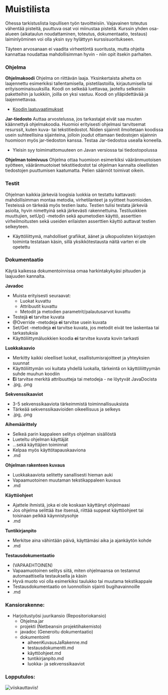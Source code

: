 ﻿# Muistilista

Ohessa tarkistuslista lopullisen työn tavoitteisiin. Vajavainen toteutus vähentää pisteitä, puuttuva osat voi miinustaa pisteitä. Kurssin yhden osa-alueen (aikataulun noudattaminen, toteutus, dokumentaatio, testaus) laiminlyöminen voi olla yksin syy hylättyyn kurssisuoritukseen.

Täyteen arvosanaan ei vaadita virheetöntä suoritusta, mutta ohjeita kannattaa noudattaa mahdollisimman hyvin - niin opit itsekin parhaiten.

### Ohjelma

**Ohjelmakoodi**
Ohjelma on riittävän laaja. Yksinkertaista aihetta on laajennettu esimerkiksi tallentamisella, pistetilastoilla, kirjautumisella tai erityisominaisuuksilla. Koodi on selkeää luettavaa, jaoteltu selkeisiin paketteihin ja luokkiin, joilla on yksi vastuu. Koodi on ylläpidettävää ja laajennettavaa.
* [Koodin laatuvaatimukset](Koodin-laatuvaatimukset.md)

**Jar-tiedosto**
Auttaa arvostelussa, jos tarkastajat eivät saa muuten käännettyä ohjelmakoodia. Huomioi erityisesti ohjelmasi tarvitsemat resurssit, kuten kuva- tai tekstitiedostot. Niiden sijainnit ilmoitetaan koodissa usein suhteellisina sijainteina, jolloin joudut ottamaan tiedostojen sijainnin huomioon myös jar-tiedoston kanssa. Testaa Jar-tiedostoa usealla koneella.
* Yleisin syy toimimattomuuteen on Javan versiossa tai tiedostopolussa

**Ohjelman toimivuus**
Ohjelma ottaa huomioon esimerkiksi vääränmuotoisen syötteen, vääränmuotoiset tekstitiedostot tai ohjelman kannalta oleellisten tiedostojen puuttumisen kaatumatta. Pelien säännöt toimivat oikein.

### Testit

Ohjelman kaikkia järkeviä loogisia luokkia on testattu kattavasti: mahdollisimman montaa metodia, virhetilanteet ja syötteet huomioiden. Testeissä on tärkeää myös testien laatu. Testien tulisi testata järkeviä asioita, hyvin nimettyinä sekä järkevästi rakennettuina. Testiluokkien muuttujien, setUp() -metodin sekä apumetodien käyttö, asserttien virheilmoitusten sekä useiden erilaisten asserttien käyttö auttavat testien selkeyteen.
* Käyttöliittymä, mahdolliset grafiikat, äänet ja ulkopuolisten kirjastojen toiminta testataan käsin, sillä yksikkötestausta näitä varten ei ole opetettu

### Dokumentaatio

Käytä kaikessa dokumentoinnissa omaa harkintakykyäsi pituuden ja laajuuden kannalta. 

**Javadoc**
* Muista erityisesti seuraavat:
  * Luokat kuvattu
  * Attribuutit kuvattu
  * Metodit ja metodien parametrit/palautusarvot kuvattu
* Testejä **ei** tarvitse kuvata
* @Override -metodeja **ei** tarvitse usein kuvata
* Set/Get -metodeja **ei** tarvitse kuvata, jos metodit eivät tee laskentaa tai tarkastuksia
* Käyttöliittymäluokkien koodia **ei** tarvitse kuvata kovin tarkasti

**Luokkakaavio**
* Merkitty kaikki oleelliset luokat, osallistumisrajoitteet ja yhteyksien suunnat
* Käyttöliittymän voi kuitata yhdellä luokalla, tärkeintä on käyttöliittyymän suhde muuhun koodiin
* **Ei** tarvitse merkitä attribuutteja tai metodeja - ne löytyvät JavaDocista
* .jpg, .png

**Sekvenssikaaviot**
* 3-5 sekvenssikaaviota tärkeimmistä toiminnallisuuksista
* Tärkeää sekvenssikaavioiden oikeellisuus ja selkeys
* .jpg, .png

**Aihemäärittely**
* Selkeä parin kappaleen selitys ohjelman sisällöstä
* Lueteltu ohjelman käyttäjät
* ...sekä käyttäjien toiminnat
* Kelpaa myös käyttötapauskaaviona
* .md

**Ohjelman rakenteen kuvaus**
* Luokkakaaviota selitetty sanallisesti hieman auki
* Vapaamuotoinen muutaman tekstikappaleen kuvaus
* .md

**Käyttöohjeet**
* Ajattele ihmistä, joka ei ole koskaan käyttänyt ohjelmaasi
* Jos ohjelma selittää itse itsensä, riittää suppeat käyttöohjeet tai toisinaan pelkkä käynnistysohje
* .md

**Tuntikirjanpito**
* Merkitse aina vähintään päivä, käyttämäsi aika ja ajankäytön kohde
* .md

**Testausdokumentaatio**
* (VAPAAEHTOINEN)
* Vapaamuotoinen selitys siitä, miten ohjelmaansa on testannut automaattisella testauksella ja käsin
* Hyvä muoto voi olla esimerkiksi taulukko tai muutama tekstikappale
* Testausdokumentaatio on luonnollisin sijainti bugihavainnoille
* .md

### Kansiorakenne:

* Harjoitustyösi juurikansio (Repositoriokansio)
  * Ohjelma.jar
  * projekti (Netbeansin projektihakemisto)
  * javadoc (Generoitu dokumentaatio)
  * dokumentointi
    * aiheenKuvausJaRakenne.md
    * testausdokumentti.md
    * käyttöohjeet.md
    * tuntikirjanpito.md
    * luokka- ja sekvenssikaaviot

### Lopputulos:

![viiskauttaviis](https://raw.github.com/kxkyllon/Javalabra/master/kuvat/viiskauttaviis.gif)!
